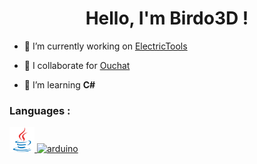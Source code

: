 <h1 align="center">Hello, I'm Birdo3D !</h1>

- 🔭 I’m currently working on [ElectricTools](https://github.com/Birdo3D/ElectricTools)

- 👯 I collaborate for [Ouchat](https://github.com/Birdo3D/Ouchat-3D)

- 🌱 I’m learning **C#**

<h3 align="left">Languages :</h3>
<p align="left"> <a href="https://www.java.com" target="_blank" rel="noreferrer"> <img src="https://raw.githubusercontent.com/devicons/devicon/master/icons/java/java-original.svg" alt="java" width="40" height="40"/> </a> <a href="https://www.arduino.cc/" target="_blank" rel="noreferrer"> <img src="https://cdn.worldvectorlogo.com/logos/arduino-1.svg" alt="arduino" width="40" height="40"/> </a> </p>
